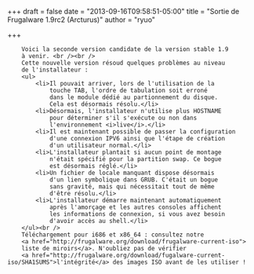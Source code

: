 
+++
draft = false
date = "2013-09-16T09:58:51-05:00"
title = "Sortie de Frugalware 1.9rc2 (Arcturus)"
author = "ryuo"

+++

        Voici la seconde version candidate de la version stable 1.9
        à venir. <br /><br />
        Cette nouvelle version résoud quelques problèmes au niveau
        de l'installateur :
        <ul>
            <li>Il pouvait arriver, lors de l'utilisation de la
                touche TAB, l'ordre de tabulation soit erroné
                dans le module dédié au partionnement du disque.
                Cela est désormais résolu.</li>
            <li>Désormais, l'installateur n'utilise plus HOSTNAME
                pour déterminer s'il s'exécute ou non dans
                l'environnement <i>live</i>.</li>
            <li>Il est maintenant possible de passer la configuration
                d'une connexion IPV6 ainsi que l'étape de création
                d'un utilisateur normal.</li>
            <li>L'installateur plantait si aucun point de montage
                n'était spécifié pour la partition swap. Ce bogue
                est désormais réglé.</li>
            <li>Un fichier de locale manquant dispose désormais
                d'un lien symbolique dans GRUB. C'était un bogue
                sans gravité, mais qui nécessitait tout de même
                d'être résolu.</li>
            <li>L'installateur démarre maintenant automatiquement
                après l'amorçage et les autres consoles affichent
                les informations de connexion, si vous avez besoin
                d'avoir accès au shell.</li>
        </ul><br />
        Téléchargement pour i686 et x86_64 : consultez notre
        <a href="http://frugalware.org/download/frugalware-current-iso">
        liste de miroirs</a>. N'oubliez pas de vérifier
        <a href="http://frugalware.org/download/fugalware-current-iso/SHA1SUMS">l'intégrité</a> des images ISO avant de les utiliser !
        
    